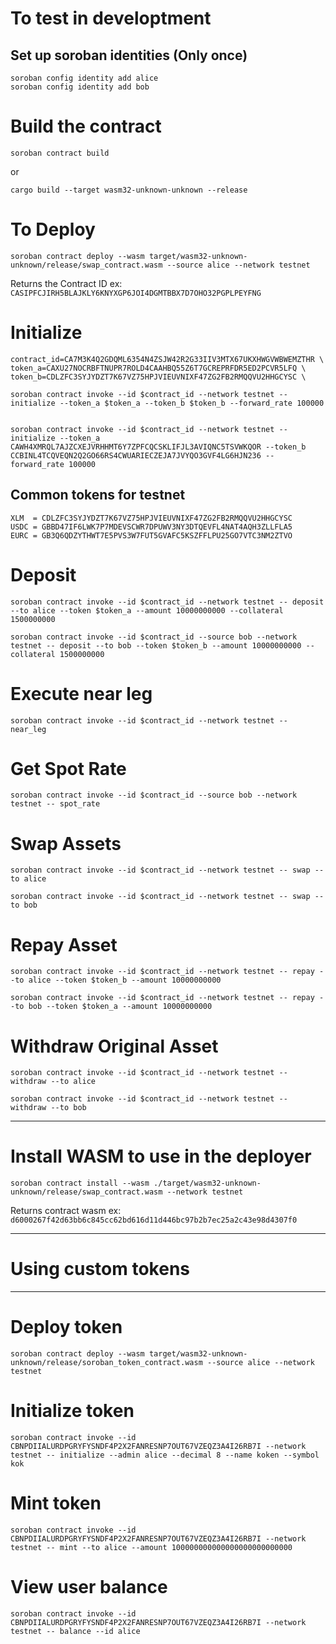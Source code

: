 # To test in developtment
## Set up soroban identities (Only once)
```
soroban config identity add alice
soroban config identity add bob
```

# Build the contract
```
soroban contract build
```
or
```
cargo build --target wasm32-unknown-unknown --release
```

# To Deploy

```
soroban contract deploy --wasm target/wasm32-unknown-unknown/release/swap_contract.wasm --source alice --network testnet
```
Returns the Contract ID ex: `CASIPFCJIRH5BLAJKLY6KNYXGP6JOI4DGMTBBX7D7OHO32PGPLPEYFNG`


# Initialize
```
contract_id=CA7M3K4Q2GDQML6354N4ZSJW42R2G33IIV3MTX67UKXHWGVWBWEMZTHR \
token_a=CAXU27NOCRBFTNUPR7ROLD4CAAHBQ55Z6T7GCREPRFDR5ED2PCVR5LFQ \
token_b=CDLZFC3SYJYDZT7K67VZ75HPJVIEUVNIXF47ZG2FB2RMQQVU2HHGCYSC \

soroban contract invoke --id $contract_id --network testnet -- initialize --token_a $token_a --token_b $token_b --forward_rate 100000


soroban contract invoke --id $contract_id --network testnet -- initialize --token_a CAWH4XMRQL7AJZCXEJVRHHMT6Y7ZPFCQCSKLIFJL3AVIQNC5TSVWKQOR --token_b CCBINL4TCQVEQN2Q2GO66RS4CWUARIECZEJA7JVYQO3GVF4LG6HJN236 --forward_rate 100000
```

## Common tokens for testnet
```
XLM  = CDLZFC3SYJYDZT7K67VZ75HPJVIEUVNIXF47ZG2FB2RMQQVU2HHGCYSC
USDC = GBBD47IF6LWK7P7MDEVSCWR7DPUWV3NY3DTQEVFL4NAT4AQH3ZLLFLA5
EURC = GB3Q6QDZYTHWT7E5PVS3W7FUT5GVAFC5KSZFFLPU25GO7VTC3NM2ZTVO
```

# Deposit
```
soroban contract invoke --id $contract_id --network testnet -- deposit --to alice --token $token_a --amount 10000000000 --collateral 1500000000

soroban contract invoke --id $contract_id --source bob --network testnet -- deposit --to bob --token $token_b --amount 10000000000 --collateral 1500000000
```

# Execute near leg
```
soroban contract invoke --id $contract_id --network testnet -- near_leg
```

# Get Spot Rate
```
soroban contract invoke --id $contract_id --source bob --network testnet -- spot_rate
```

# Swap Assets
```
soroban contract invoke --id $contract_id --network testnet -- swap --to alice

soroban contract invoke --id $contract_id --network testnet -- swap --to bob
```

# Repay Asset
```
soroban contract invoke --id $contract_id --network testnet -- repay --to alice --token $token_b --amount 10000000000

soroban contract invoke --id $contract_id --network testnet -- repay --to bob --token $token_a --amount 10000000000
```

# Withdraw Original Asset
```
soroban contract invoke --id $contract_id --network testnet -- withdraw --to alice

soroban contract invoke --id $contract_id --network testnet -- withdraw --to bob
```

-----------------------
# Install WASM to use in the deployer
```
soroban contract install --wasm ./target/wasm32-unknown-unknown/release/swap_contract.wasm --network testnet
```
Returns contract wasm ex: `d6000267f42d63bb6c845cc62bd616d11d446bc97b2b7ec25a2c43e98d4307f0`



------------------------
# Using custom tokens
------------------------
# Deploy token
```
soroban contract deploy --wasm target/wasm32-unknown-unknown/release/soroban_token_contract.wasm --source alice --network testnet
```

# Initialize token
```
soroban contract invoke --id CBNPDIIALURDPGRYFYSNDF4P2X2FANRESNP7OUT67VZEQZ3A4I26RB7I --network testnet -- initialize --admin alice --decimal 8 --name koken --symbol kok
```

# Mint token
```
soroban contract invoke --id CBNPDIIALURDPGRYFYSNDF4P2X2FANRESNP7OUT67VZEQZ3A4I26RB7I --network testnet -- mint --to alice --amount 100000000000000000000000000
```

# View user balance
```
soroban contract invoke --id CBNPDIIALURDPGRYFYSNDF4P2X2FANRESNP7OUT67VZEQZ3A4I26RB7I --network testnet -- balance --id alice
```